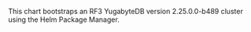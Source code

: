 This chart bootstraps an RF3 YugabyteDB version 2.25.0.0-b489 cluster using the Helm Package Manager.

